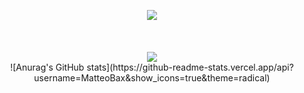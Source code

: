 <p align = 'center'>
  <img
    src="https://github-readme-stats.vercel.app/api/top-langs/?username=MatteoBax&layout=compact&theme=github_dark"
  >
  <br>
  <!--<img
    src="https://github-readme-stats.vercel.app/api?username=MatteoBax&count_private=true&include_all_commits=true&show_icons=true&theme=github_dark&hide_title=true&hide_border=true"
  />-->
  <br><br>
  <br>
  <img src="https://github-profile-trophy.vercel.app/?username=MatteoBax&theme=onedark">
  <br>
  ![Anurag's GitHub stats](https://github-readme-stats.vercel.app/api?username=MatteoBax&show_icons=true&theme=radical)
</p>



<!--
**MatteoBax/MatteoBax** is a ✨ _special_ ✨ repository because its `README.md` (this file) appears on your GitHub profile.

Here are some ideas to get you started:

- 🔭 I’m currently working on ...
- 🌱 I’m currently learning ...
- 👯 I’m looking to collaborate on ...
- 🤔 I’m looking for help with ...
- 💬 Ask me about ...
- 📫 How to reach me: ...
- 😄 Pronouns: ...
- ⚡ Fun fact: ...
-->
